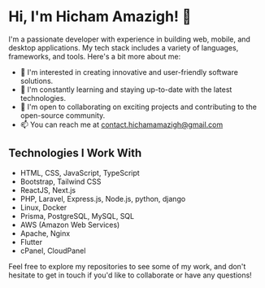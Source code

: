# Hi, I'm Hicham Amazigh! 👋

I'm a passionate developer with experience in building web, mobile, and desktop applications. My tech stack includes a variety of languages, frameworks, and tools. Here's a bit more about me:

- 👀 I'm interested in creating innovative and user-friendly software solutions.
- 🌱 I'm constantly learning and staying up-to-date with the latest technologies.
- 💞️ I'm open to collaborating on exciting projects and contributing to the open-source community.
- 📫 You can reach me at contact.hichamamazigh@gmail.com

## Technologies I Work With

- HTML, CSS, JavaScript, TypeScript
- Bootstrap, Tailwind CSS
- ReactJS, Next.js
- PHP, Laravel, Express.js, Node.js, python, django
- Linux, Docker
- Prisma, PostgreSQL, MySQL, SQL
- AWS (Amazon Web Services)
- Apache, Nginx
- Flutter
- cPanel, CloudPanel

Feel free to explore my repositories to see some of my work, and don't hesitate to get in touch if you'd like to collaborate or have any questions!
